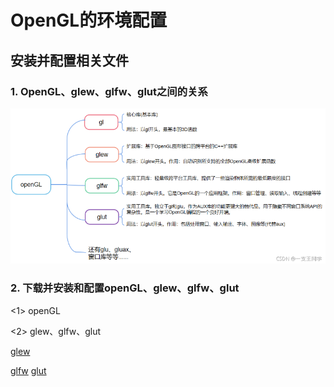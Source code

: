 # OpenGL的环境配置

## 安装并配置相关文件

### 1. OpenGL、glew、glfw、glut之间的关系

![](../../asset/opengl_glew_glfw_gluy.png)

### 2. 下载并安装和配置openGL、glew、glfw、glut

<1> openGL

<2> glew、glfw、glut

[glew](https://sourceforge.net/projects/glew/)

[glfw](https://www.glfw.org/download.html)
[glut](https://www.opengl.org/resources/libraries/glut/glut_downloads.php#3.7)